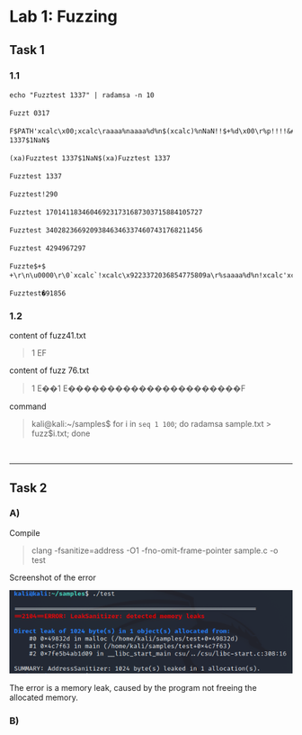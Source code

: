 # Lab 1: Fuzzing

## Task 1
### 1.1

```
echo "Fuzztest 1337" | radamsa -n 10

Fuzzt 0317

F$PATH'xcalc\x00;xcalc\raaaa%naaaa%d%n$(xcalc)%nNaN!!$+%d\x00\r%p!!!!&#000;Fuzztest 1337$1NaN$

(xa)Fuzztest 1337$1NaN$(xa)Fuzztest 1337

Fuzztest 1337

Fuzztest!290

Fuzztest 170141183460469231731687303715884105727

Fuzztest 340282366920938463463374607431768211456

Fuzztest 4294967297

Fuzzte$+$
+\r\n\u0000\r\0`xcalc`!xcalc\x9223372036854775809a\r%saaaa%d%n!xcalc'xcalcst�170141183460469231731687303715884105729

Fuzztest�91856
```

### 1.2
content of fuzz41.txt

>1 EF

content of fuzz 76.txt

>1 E��1 E����������������������F

command

> kali@kali:~/samples$ for i in `seq 1 100`; do radamsa sample.txt > fuzz$i.txt; done  

&nbsp;

---  


## Task 2

### A)

Compile
> clang -fsanitize=address -O1 -fno-omit-frame-pointer sample.c -o test

Screenshot of the error

![Screenshot of error](ss1.png)

The error is a memory leak, caused by the program not freeing the allocated memory.

### B)




